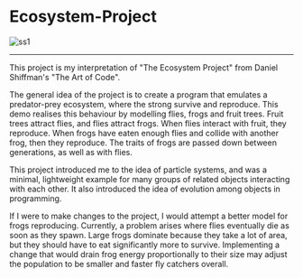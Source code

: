 # Ecosystem-Project

![ss1]()

---

This project is my interpretation of "The Ecosystem Project" from Daniel Shiffman's
"The Art of Code".

The general idea of the project is to create a program that emulates a predator-prey
ecosystem, where the strong survive and reproduce. This demo realises this behaviour
by modelling flies, frogs and fruit trees. Fruit trees attract flies, and flies attract
frogs. When flies interact with fruit, they reproduce. When frogs have eaten enough flies
and collide with another frog, then they reproduce. The traits of frogs are passed down
between generations, as well as with flies.

This project introduced me to the idea of particle systems, and was a minimal, lightweight
example for many groups of related objects interacting with each other. It also introduced
the idea of evolution among objects in programming.

If I were to make changes to the project, I would attempt a better model for frogs reproducing.
Currently, a problem arises where flies eventually die as soon as they spawn. Large frogs
dominate because they take a lot of area, but they should have to eat significantly more to
survive. Implementing a change that would drain frog energy proportionally to their size 
may adjust the population to be smaller and faster fly catchers overall.